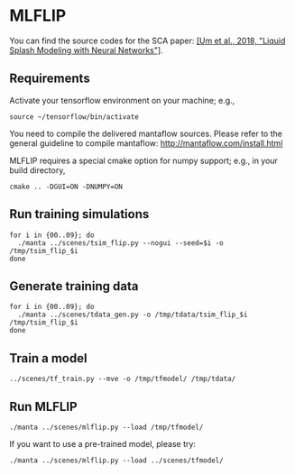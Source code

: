 # MLFLIP

You can find the source codes for the SCA paper: [\[Um et al., 2018, "Liquid
Splash Modeling with Neural
Networks"\]](https://ge.in.tum.de/publications/2018-mlflip-um/).

## Requirements
   Activate your tensorflow environment on your machine; e.g., 
   ```
   source ~/tensorflow/bin/activate
   ```

   You need to compile the delivered mantaflow sources. Please refer to the
   general guideline to compile mantaflow: http://mantaflow.com/install.html

   MLFLIP requires a special cmake option for numpy support; e.g., in your build directory,
   ```
   cmake .. -DGUI=ON -DNUMPY=ON
   ```

## Run training simulations
   ```
   for i in {00..09}; do
     ./manta ../scenes/tsim_flip.py --nogui --seed=$i -o /tmp/tsim_flip_$i
   done
   ```


## Generate training data
   ```
   for i in {00..09}; do
     ./manta ../scenes/tdata_gen.py -o /tmp/tdata/tsim_flip_$i /tmp/tsim_flip_$i
   done
   ```


## Train a model
   ```
   ../scenes/tf_train.py --mve -o /tmp/tfmodel/ /tmp/tdata/
   ```


## Run MLFLIP
   ```
   ./manta ../scenes/mlflip.py --load /tmp/tfmodel/
   ```

   If you want to use a pre-trained model, please try:
   ```
   ./manta ../scenes/mlflip.py --load ../scenes/tfmodel/
   ```
